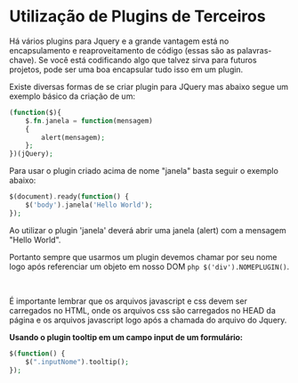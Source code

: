 # Utilização de Plugins de Terceiros

Há vários plugins para Jquery e a grande vantagem está no encapsulamento e reaproveitamento de código (essas são as palavras-chave). 
Se você está codificando algo que talvez sirva para futuros projetos, pode ser uma boa encapsular tudo isso em um plugin.

Existe diversas formas de se criar plugin para JQuery mas abaixo segue um exemplo básico da criação de um:

```php
(function($){
    $.fn.janela = function(mensagem) 
    {
        alert(mensagem);
    }; 
})(jQuery);
```

Para usar o plugin criado acima de nome "janela" basta seguir o exemplo abaixo:

```php
$(document).ready(function() {
    $('body').janela('Hello World');
});
```

Ao utilizar o plugin 'janela' deverá abrir uma janela (alert) com a mensagem "Hello World".

Portanto sempre que usarmos um plugin devemos chamar por seu nome logo após 
referenciar um objeto em nosso DOM ```php $('div').NOMEPLUGIN()```.

<br />

É importante lembrar que os arquivos javascript e css devem ser carregados no HTML, 
onde os arquivos css são carregados no HEAD da página e os arquivos javascript logo após a chamada do arquivo do Jquery.

**Usando o plugin tooltip em um campo input de um formulário:**
```php
$(function() {
    $(".inputNome").tooltip();
});
```


